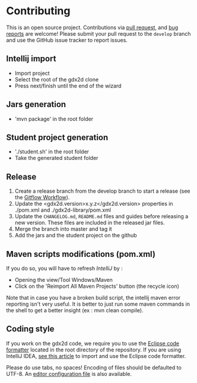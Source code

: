 # Contributing

This is an open source project. Contributions via [pull request](https://github.com/ISC-HEI/gdx2d/pulls), and [bug reports](https://github.com/ISC-HEI/gdx2d/issues) are welcome! Please submit your pull request to the `develop` branch and use the GitHub issue tracker to report issues.

## Intellij import

- Import project
- Select the root of the gdx2d clone
- Press next/finish until the end of the wizard

## Jars generation

- 'mvn package' in the root folder

## Student project generation

- './student.sh' in the root folder
- Take the generated student folder

## Release

1. Create a release branch from the develop branch to start a release (see the [Gitflow Workflow](https://www.atlassian.com/git/tutorials/comparing-workflows/feature-branch-workflow)).
2. Update the <gdx2d.version>x.y.z</gdx2d.version> properties in ./pom.xml and ./gdx2d-library/pom.xml
3. Update the `CHANGELOG.md`, `README.md` files and guides before releasing a new version. These files are included in the released jar files.
4. Merge the branch into master and tag it
5. Add the jars and the student project on the github
 
## Maven scripts modifications (pom.xml)

If you do so, you will have to refresh _IntelliJ_ by : 

- Opening the view/Tool Windows/Maven
- Click on the 'Reimport All Maven Projects' button (the recycle icon)

Note that in case you have a broken build script, the intellij maven error reporting isn't very useful.
It is better to just run some maven commands in the shell to get a better insight (ex : mvn clean compile).

## Coding style

If you work on the gdx2d code, we require you to use the [Eclipse code formatter](https://github.com/ISC-HEI/gdx2d/blob/master/gdx2d-formatter.xml) located in the root directory of the repository.
If you are using IntelliJ IDEA, [see this article](http://blog.jetbrains.com/idea/2014/01/intellij-idea-13-importing-code-formatter-settings-from-eclipse/) to import and use the Eclipse code formatter.

Please do use tabs, no spaces! Encoding of files should be defaulted to UTF-8. An [editor configuration file](https://github.com/ISC-HEI/gdx2d/blob/master/.editorconfig) is also available.
